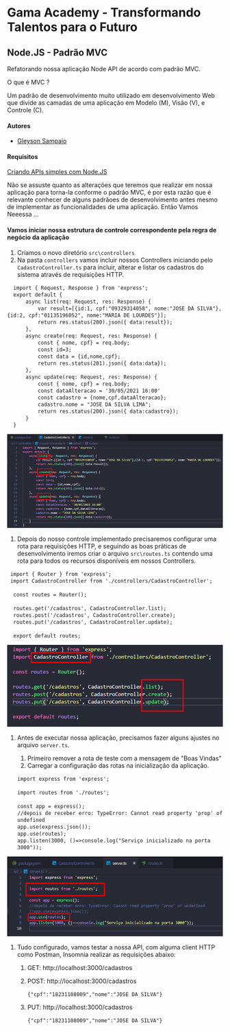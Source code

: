 # Gama Academy - Transformando Talentos para o Futuro

## Node.JS - Padrão MVC

Refatorando nossa aplicação Node API de acordo com padrão MVC.

O que é MVC ?

Um padrão de desenvolvimento muito utilizado em desenvolvimento Web que divide as camadas de uma aplicação em Modelo (M), Visão (V), e Controle (C).

#### Autores
- [Gleyson Sampaio](https://github.com/gleyson-gama)

#### Requisitos
[Criando APIs simples com Node.JS](https://github.com/educacao-gama/tutoriais/tree/main/node-app-api)

Não se assuste quanto as alterações que teremos que realizar em nossa aplicação para torna-la conforme o padrão MVC, é por esta razão que é relevante conhecer de alguns padrãoes de desenvolvimento antes mesmo de implementar as funcionalidades de uma aplicação.
Então Vamos Neeessa ...

#### Vamos iniciar nossa estrutura de controle correspondente pela regra de negócio da aplicação
1. Criamos o novo diretório `src\controllers`
1. Na pasta `controllers` vamos incluir nossos Controllers iniciando pelo `CadastroController.ts` para incluir, alterar e listar os cadastros do sistema através de requisições HTTP.
 ```
   import { Request, Response } from 'express';
   export default {
       async list(req: Request, res: Response) {
           var result=[{id:1, cpf:"09329314058", nome:"JOSE DA SILVA"},{id:2, cpf:"01135196052", nome:"MARIA DE LOURDES"}];
           return res.status(200).json({ data:result});
       },
       async create(req: Request, res: Response) {
           const { nome, cpf} = req.body;
           const id=3;
           const data = {id,nome,cpf};
           return res.status(201).json({ data:data});
       },
       async update(req: Request, res: Response) {
           const { nome, cpf} = req.body;
           const dataAlteracao = '30/05/2021 16:00'
           const cadastro = {nome,cpf,dataAlteracao};
           cadastro.nome = "JOSE DA SILVA LIMA";
           return res.status(200).json({ data:cadastro});
       }
   }
   ```
 
 ![](https://github.com/educacao-gama/tutoriais/blob/main/node-app-mvc/cadastro_controller.png)
 
1. Depois do nosso controle implementado precisaremos configurar uma rota para requisições HTTP, e seguindo as boas práticas de desenvolvimento iremos criar o arquivo `src\routes.ts` contendo uma rota para todos os recursos disponíveis em nossos Controllers.

 ```
  import { Router } from 'express';
  import CadastroController from './controllers/CadastroController';

   const routes = Router();

   routes.get('/cadastros', CadastroController.list);
   routes.post('/cadastros', CadastroController.create);
   routes.put('/cadastros', CadastroController.update);

   export default routes;

   ```
 ![](https://github.com/educacao-gama/tutoriais/blob/main/node-app-mvc/routes-cadastro.png)
 
1. Antes de executar nossa aplicação, precisamos fazer alguns ajustes no arquivo `server.ts`.
   1. Primeiro remover a rota de teste com a mensagem de "Boas Vindas"
   1. Carregar a configuração das rotas na inicialização da aplicação.
   
   ```
   import express from 'express';

   import routes from './routes';

   const app = express();
   //depois de receber erro: TypeError: Cannot read property 'prop' of undefined 
   app.use(express.json());
   app.use(routes);
   app.listen(3000, ()=>console.log("Serviço inicializado na porta 3000"));

   ```
 ![](https://github.com/educacao-gama/tutoriais/blob/main/node-app-mvc/serverts.png)
 
 1. Tudo configurado, vamos testar a nossa API, com alguma client HTTP como Postman, Insomnia realizar as requisições abaixo:
    1. GET: http://localhost:3000/cadastros
    1. POST: http://localhost:3000/cadastros
    
       ```
       {"cpf":"18231108009","nome":"JOSE DA SILVA"}
       ```
    
    1. PUT: http://localhost:3000/cadastros

         ```
       {"cpf":"18231108009","nome":"JOSE DA SILVA"}
       ```
